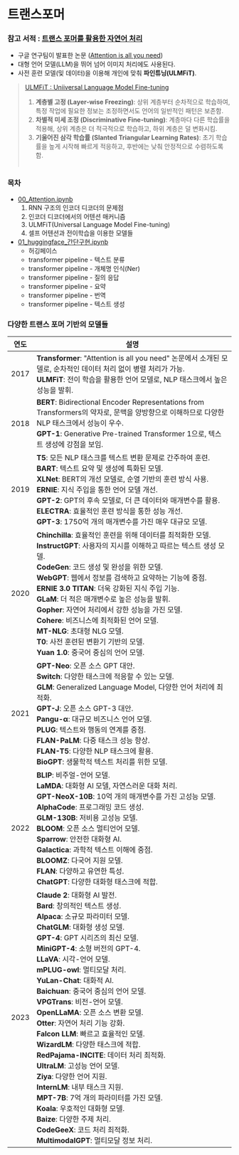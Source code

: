 # 트랜스포머
### 참고 서적 : [트랜스 포머를 활용한 자연어 처리](https://books.google.co.kr/books?id=BUihEAAAQBAJ&pg=PP1&dq=%ED%8A%B8%EB%9E%9C%EC%8A%A4%ED%8F%AC%EB%A8%B8%EB%A5%BC+%ED%99%9C%EC%9A%A9%ED%95%9C&hl=ko&newbks=1&newbks_redir=1&sa=X&ved=2ahUKEwj5yorIucmJAxUEh68BHfouDkEQ6AF6BAgJEAI)

- 구글 연구팀이 발표한 논문 ([Attention is all you need](https://arxiv.org/abs/1706.03762))
- 대형 언어 모델(LLM)을 뛰어 넘어 이미지 처리에도 사용된다.
- 사전 훈련 모델(및 데이터)을 이용해 개인에 맞춰 **파인튜닝(ULMFiT)**.

>[ULMFiT : Uniiversal Language Model Fine-tuning](https://arxiv.org/abs/1801.06146)
>1. **계층별 고정 (Layer-wise Freezing)**: 
>상위 계층부터 순차적으로 학습하여, 특정 작업에 필요한 정보는 조정하면서도 언어의 일반적인 패턴은 보존함.
>2. **차별적 미세 조정 (Discriminative Fine-tuning)**:
>계층마다 다른 학습률을 적용해, 상위 계층은 더 적극적으로 학습하고, 하위 계층은 덜 변화시킴.
>3. **기울어진 삼각 학습률 (Slanted Triangular Learning Rates)**:
>초기 학습률을 높게 시작해 빠르게 적응하고, 후반에는 낮춰 안정적으로 수렴하도록 함. <br><br>

### 목차

- [00_Attention.ipynb](00_Attention.ipynb)
  1. RNN 구조의 인코더 디코더의 문제점
  2. 인코더 디코더에서의 어텐션 매커니즘
  3. ULMFiT(Universal Language Model Fine-tuning)
  4. 셀프 어텐션과 전이학습을 이용한 모델들
- [01_huggingface_간단구현.ipynb](01_huggingface_간단구현.ipynb)
  - 허깅페이스
  - transformer pipeline - 텍스트 분류
  - transformer pipeline - 개체명 인식(Ner)
  - transformer pipeline - 질의 응답
  - transformer pipeline - 요약
  - transformer pipeline - 번역
  - transformer pipeline - 텍스트 생성


### 다양한 트랜스 포머 기반의 모델들
| 연도  | 설명                                                               |
|-------|--------------------------------------------------------------------|
| 2017  | **Transformer**: "Attention is all you need" 논문에서 소개된 모델로, 순차적인 데이터 처리 없이 병렬 처리가 가능.<br>**ULMFiT**: 전이 학습을 활용한 언어 모델로, NLP 태스크에서 높은 성능을 발휘. |
| 2018  | **BERT**: Bidirectional Encoder Representations from Transformers의 약자로, 문맥을 양방향으로 이해하므로 다양한 NLP 태스크에서 성능이 우수.<br>**GPT-1**: Generative Pre-trained Transformer 1으로, 텍스트 생성에 강점을 보임. |
| 2019  | **T5**: 모든 NLP 태스크를 텍스트 변환 문제로 간주하여 훈련.<br>**BART**: 텍스트 요약 및 생성에 특화된 모델.<br>**XLNet**: BERT의 개선 모델로, 순열 기반의 훈련 방식 사용.<br>**ERNIE**: 지식 주입을 통한 언어 모델 개선.<br>**GPT-2**: GPT의 후속 모델로, 더 큰 데이터와 매개변수를 활용.<br>**ELECTRA**: 효율적인 훈련 방식을 통한 성능 개선.<br>**GPT-3**: 1750억 개의 매개변수를 가진 매우 대규모 모델. |
| 2020  | **Chinchilla**: 효율적인 훈련을 위해 데이터를 최적화한 모델.<br>**InstructGPT**: 사용자의 지시를 이해하고 따르는 텍스트 생성 모델.<br>**CodeGen**: 코드 생성 및 완성을 위한 모델.<br>**WebGPT**: 웹에서 정보를 검색하고 요약하는 기능에 중점.<br>**ERNIE 3.0 TITAN**: 더욱 강화된 지식 주입 기능.<br>**GLaM**: 더 적은 매개변수로 높은 성능을 발휘.<br>**Gopher**: 자연어 처리에서 강한 성능을 가진 모델.<br>**Cohere**: 비즈니스에 최적화된 언어 모델.<br>**MT-NLG**: 초대형 NLG 모델.<br>**T0**: 사전 훈련된 변환기 기반의 모델.<br>**Yuan 1.0**: 중국어 중심의 언어 모델. |
| 2021  | **GPT-Neo**: 오픈 소스 GPT 대안.<br>**Switch**: 다양한 태스크에 적응할 수 있는 모델.<br>**GLM**: Generalized Language Model, 다양한 언어 처리에 최적화.<br>**GPT-J**: 오픈 소스 GPT-3 대안.<br>**Pangu-α**: 대규모 비즈니스 언어 모델.<br>**PLUG**: 텍스트와 행동의 연계를 중점.<br>**FLAN-PaLM**: 다중 태스크 성능 향상.<br>**FLAN-T5**: 다양한 NLP 태스크에 활용.<br>**BioGPT**: 생물학적 텍스트 처리를 위한 모델. |
| 2022  | **BLIP**: 비주얼-언어 모델.<br>**LaMDA**: 대화형 AI 모델, 자연스러운 대화 처리.<br>**GPT-NeoX-10B**: 10억 개의 매개변수를 가진 고성능 모델.<br>**AlphaCode**: 프로그래밍 코드 생성.<br>**GLM-130B**: 저비용 고성능 모델.<br>**BLOOM**: 오픈 소스 멀티언어 모델.<br>**Sparrow**: 안전한 대화형 AI.<br>**Galactica**: 과학적 텍스트 이해에 중점.<br>**BLOOMZ**: 다국어 지원 모델.<br>**FLAN**: 다양하고 유연한 특성.<br>**ChatGPT**: 다양한 대화형 태스크에 적합. |
| 2023  | **Claude 2**: 대화형 AI 발전.<br>**Bard**: 창의적인 텍스트 생성.<br>**Alpaca**: 소규모 파라미터 모델.<br>**ChatGLM**: 대화형 생성 모델.<br>**GPT-4**: GPT 시리즈의 최신 모델.<br>**MiniGPT-4**: 소형 버전의 GPT-4.<br>**LLaVA**: 시각-언어 모델.<br>**mPLUG-owl**: 멀티모달 처리.<br>**YuLan-Chat**: 대화적 AI.<br>**Baichuan**: 중국어 중심의 언어 모델.<br>**VPGTrans**: 비전-언어 모델.<br>**OpenLLaMA**: 오픈 소스 변환 모델.<br>**Otter**: 자연어 처리 기능 강화.<br>**Falcon LLM**: 빠르고 효율적인 모델.<br>**WizardLM**: 다양한 태스크에 적합.<br>**RedPajama-INCITE**: 데이터 처리 최적화.<br>**UltraLM**: 고성능 언어 모델.<br>**Ziya**: 다양한 언어 지원.<br>**InternLM**: 내부 태스크 지원.<br>**MPT-7B**: 7억 개의 파라미터를 가진 모델.<br>**Koala**: 우호적인 대화형 모델.<br>**Baize**: 다양한 주제 처리.<br>**CodeGeeX**: 코드 처리 최적화.<br>**MultimodalGPT**: 멀티모달 정보 처리. |